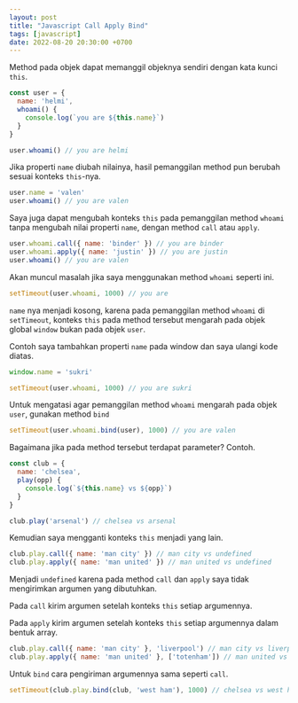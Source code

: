 ```yaml
---
layout: post
title: "Javascript Call Apply Bind"
tags: [javascript]
date: 2022-08-20 20:30:00 +0700
---
```


Method pada objek dapat memanggil objeknya sendiri dengan kata kunci `this`.

```js
const user = {
  name: 'helmi',
  whoami() {
    console.log(`you are ${this.name}`)
  }
}

user.whoami() // you are helmi
```

Jika properti `name` diubah nilainya, hasil pemanggilan method pun berubah sesuai konteks `this`-nya.

```js
user.name = 'valen'
user.whoami() // you are valen
```

Saya juga dapat mengubah konteks `this` pada pemanggilan method `whoami` tanpa mengubah nilai properti `name`, dengan method `call` atau `apply`.

```js
user.whoami.call({ name: 'binder' }) // you are binder
user.whoami.apply({ name: 'justin' }) // you are justin
user.whoami() // you are valen
```

Akan muncul masalah jika saya menggunakan method `whoami` seperti ini.

```js
setTimeout(user.whoami, 1000) // you are 
```

`name` nya menjadi kosong, karena pada pemanggilan method `whoami` di `setTimeout`, konteks `this` pada method tersebut mengarah pada objek global `window` bukan pada objek `user`.

Contoh saya tambahkan properti `name` pada window dan saya ulangi kode diatas.

```js
window.name = 'sukri'

setTimeout(user.whoami, 1000) // you are sukri
```

Untuk mengatasi agar pemanggilan method `whoami` mengarah pada objek `user`, gunakan method `bind`

```js
setTimeout(user.whoami.bind(user), 1000) // you are valen
```

Bagaimana jika pada method tersebut terdapat parameter? Contoh.

```js
const club = {
  name: 'chelsea',
  play(opp) {
    console.log(`${this.name} vs ${opp}`)
  }
}

club.play('arsenal') // chelsea vs arsenal
```

Kemudian saya mengganti konteks `this` menjadi yang lain.

```js
club.play.call({ name: 'man city' }) // man city vs undefined
club.play.apply({ name: 'man united' }) // man united vs undefined
```

Menjadi `undefined` karena pada method `call` dan `apply` saya tidak mengirimkan argumen yang dibutuhkan.

Pada `call` kirim argumen setelah konteks `this` setiap argumennya.

Pada `apply` kirim argumen setelah konteks `this` setiap argumennya dalam bentuk array.

```js
club.play.call({ name: 'man city' }, 'liverpool') // man city vs liverpool
club.play.apply({ name: 'man united' }, ['totenham']) // man united vs totenham
```

Untuk `bind` cara pengiriman argumennya sama seperti `call`.

```js
setTimeout(club.play.bind(club, 'west ham'), 1000) // chelsea vs west ham
```